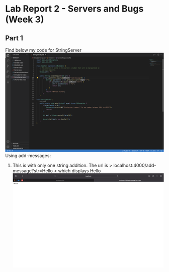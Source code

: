 # Lab Report 2 - Servers and Bugs (Week 3)
## Part 1
Find below my code for StringServer
![Image](code.png)
Using add-messages:
1. This is with only one string addition. The url is > localhost:4000/add-message?str=Hello < which displays Hello 
![Image](hello.png)

